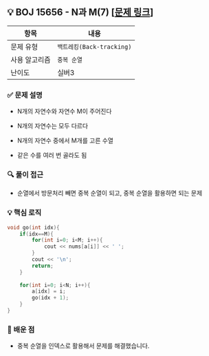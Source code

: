 ## 💡 BOJ 15656 - N과 M(7) [[문제 링크](https://www.acmicpc.net/problem/15656)]

| 항목 | 내용 |
|------|------|
| 문제 유형 | `백트레킹(Back-tracking)` |
| 사용 알고리즘 | `중복 순열` |
| 난이도 | 실버3 |

### ✅ 문제 설명
- N개의 자연수와 자연수 M이 주어진다

- N개의 자연수는 모두 다르다

- N개의 자연수 중에서 M개를 고른 수열

- 같은 수를 여러 번 골라도 됨

### 🔍 풀이 접근
- 순열에서 방문처리 빼면 중복 순열이 되고, 중복 순열을 활용하면 되는 문제

### 💡 핵심 로직
```cpp
void go(int idx){
    if(idx==M){
        for(int i=0; i<M; i++){
            cout << nums[a[i]] << ' ';
        }
        cout << '\n';
        return;
    }
    
    for(int i=0; i<N; i++){
        a[idx] = i;
        go(idx + 1);
    }
}

```

### 📌 배운 점
- 중복 순열을 인덱스로 활용해서 문제를 해결했습니다.